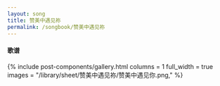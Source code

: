 ```yaml
---
layout: song
title: 赞美中遇见祢
permalink: /songbook/赞美中遇见祢
---
```


#### 歌谱

{% include post-components/gallery.html
    columns = 1
    full_width = true
    images = "/library/sheet/赞美中遇见祢/赞美中遇见你.png,"
%}
